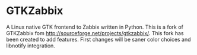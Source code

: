GTKZabbix
=========

A Linux native GTK frontend to Zabbix written in Python. This is a fork of GTKZabbix fom http://sourceforge.net/projects/gtkzabbix/. This fork has been created to add features. First changes will be saner color choices and libnotify integration.
